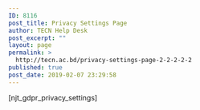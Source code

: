 ```yaml
---
ID: 8116
post_title: Privacy Settings Page
author: TECN Help Desk
post_excerpt: ""
layout: page
permalink: >
  http://tecn.ac.bd/privacy-settings-page-2-2-2-2-2
published: true
post_date: 2019-02-07 23:29:58
---
```

[njt_gdpr_privacy_settings]